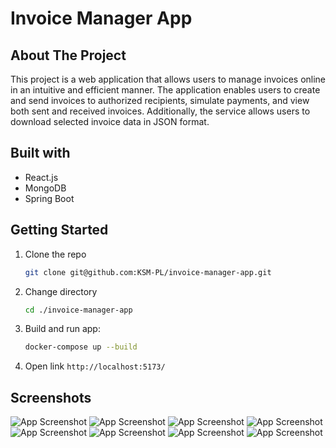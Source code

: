 
# Invoice Manager App
## About The Project

This project is a web application that allows users to manage invoices online in an intuitive and efficient manner. The application enables users to create and send invoices to authorized recipients, simulate payments, and view both sent and received invoices. Additionally, the service allows users to download selected invoice data in JSON format.

## Built with

- React.js
- MongoDB
- Spring Boot

## Getting Started

1. Clone the repo
   ```sh
   git clone git@github.com:KSM-PL/invoice-manager-app.git
   ```
2. Change directory
   ```sh
   cd ./invoice-manager-app
   ```
3. Build and run app:
    ```sh
    docker-compose up --build
    ```
4. Open link `http://localhost:5173/`


## Screenshots

![App Screenshot](https://i.imgur.com/cTV0C4d.png)
![App Screenshot](https://i.imgur.com/29p16Tw.png)
![App Screenshot](https://i.imgur.com/YsVeO2c.png)
![App Screenshot](https://i.imgur.com/jUzHiwS.png)
![App Screenshot](https://i.imgur.com/TXxKBiI.png)
![App Screenshot](https://i.imgur.com/F9jAtE1.png)
![App Screenshot](https://i.imgur.com/EWsSF4G.png)
![App Screenshot](https://i.imgur.com/9BWbsbd.png)


